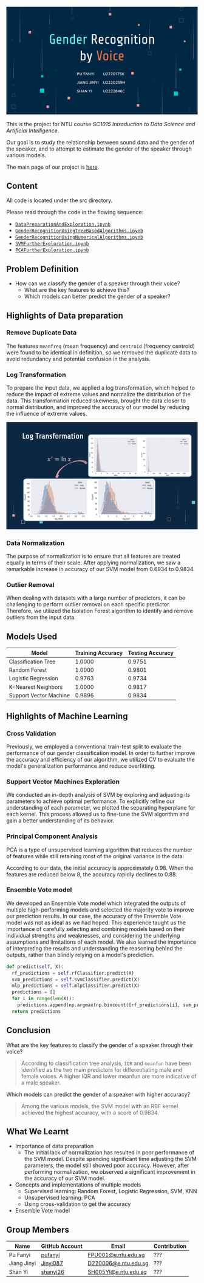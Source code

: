 [![](./images/Cover/cover.svg)](https://pufanyi.github.io/GenderRecognitionByVoice/)

This is the project for NTU course *SC1015 Introduction to Data Science and Artificial Intelligence*.

Our goal is to study the relationship between sound data and the gender of the speaker, and to attempt to estimate the gender of the speaker through various models.

The main page of our project is [here](https://pufanyi.github.io/GenderRecognitionByVoice).

## Content

All code is located under the src directory.

Please read through the code in the flowing sequence:

- [`DataPreparationAndExploration.ipynb`](./src/DataPreparationAndExploration.ipynb)
- [`GenderRecognitionUsingTreeBasedAlgorithms.ipynb`](./src/GenderRecognitionUsingTreeBasedAlgorithms.ipynb)
- [`GenderRecognitionUsingNumericalAlgorithms.ipynb`](./src/GenderRecognitionUsingNumericalAlgorithms.ipynb)
- [`SVMFurtherExploration.ipynb`](./src/SVMFurtherExploration.ipynb)
- [`PCAFurtherExploration.ipynb`](./src/PCAFurtherExploration.ipynb)

## Problem Definition

- How can we classify the gender of a speaker through their voice?
  - What are the key features to achieve this?
  - Which models can better predict the gender of a speaker?

## Highlights of Data preparation

### Remove Duplicate Data

The features `meanfreq` (mean frequency) and `centroid` (frequency centroid) were found to be identical in definition, so we removed the duplicate data to avoid redundancy and potential confusion in the analysis.

### Log Transformation

To prepare the input data, we applied a log transformation, which helped to reduce the impact of extreme values and normalize the distribution of the data. This transformation reduced skewness, brought the data closer to normal distribution, and improved the accuracy of our model by reducing the influence of extreme values.

![](./images/DataPreparation/LogTransform.png)

### Data Normalization

The purpose of normalization is to ensure that all features are treated equally in terms of their scale. After applying normalization, we saw a remarkable increase in accuracy of our SVM model from 0.6934 to 0.9834.

### Outlier Removal

When dealing with datasets with a large number of predictors, it can be challenging to perform outlier removal on each specific predictor. Therefore, we utilized the Isolation Forest algorithm to identify and remove outliers from the input data.

## Models Used

| Model | Training Accuracy | Testing Accuracy |
| --- | --- | --- |
| Classification Tree | 1.0000 | 0.9751 |
| Random Forest | 1.0000 | 0.9801 |
| Logistic Regression | 0.9763 | 0.9734 |
| K-Nearest Neighbors | 1.0000 | 0.9817 |
| Support Vector Machine | 0.9896 | 0.9834 |

## Highlights of Machine Learning

### Cross Validation

Previously, we employed a conventional train-test split to evaluate the performance of our gender classification model. In order to further improve the accuracy and efficiency of our algorithm, we utilized CV to evaluate the model's generalization performance and reduce overfitting.

### Support Vector Machines Exploration

We conducted an in-depth analysis of SVM by exploring and adjusting its parameters to achieve optimal performance. To explicitly refine our understanding of each parameter, we plotted the separating hyperplane for each kernel. This process allowed us to fine-tune the SVM algorithm and gain a better understanding of its behavior.

### Principal Component Analysis

PCA is a type of unsupervised learning algorithm that reduces the number of features while still retaining most of the original variance in the data.

According to our data, the initial accuracy is approximately 0.98. When the features are reduced below 8, the accuracy rapidly declines to 0.88.

### Ensemble Vote model

We developed an Ensemble Vote model which integrated the outputs of multiple high-performing models and selected the majority vote to improve our prediction results. In our case, the accuracy of the Ensemble Vote model was not as ideal as we had hoped. This experience taught us the importance of carefully selecting and combining models based on their individual strengths and weaknesses, and considering the underlying assumptions and limitations of each model. We also learned the importance of interpreting the results and understanding the reasoning behind the outputs, rather than blindly relying on a model's prediction.


```python
def predict(self, X):
  rf_predictions = self.rfClassifier.predict(X)
  svm_predictions = self.svmClassifier.predict(X)
  mlp_predictions = self.mlpClassifier.predict(X)
  predictions = []
  for i in range(len(X)):
    predictions.append(np.argmax(np.bincount([rf_predictions[i], svm_predictions[i], mlp_predictions[i]])))
  return predictions
```

## Conclusion

What are the key features to classify the gender of a speaker through their voice?

> According to classification tree analysis, `IQR` and `meanfun` have been identified as the two main predictors for differentiating male and female voices. A higher IQR and lower meanfun are more indicative of a male speaker.

Which models can predict the gender of a speaker with higher accuracy?

> Among the various models, the SVM model with an RBF kernel achieved the highest accuracy, with a score of 0.9834.

## What We Learnt

- Importance of data preparation
  - The initial lack of normalization has resulted in poor performance of the SVM model. Despite spending significant time adjusting the SVM parameters, the model still showed poor accuracy. However, after performing normalization, we observed a significant improvement in the accuracy of our SVM model.
- Concepts and implementations of multiple models
  - Supervised learning: Random Forest, Logistic Regression, SVM, KNN
  - Unsupervised learning: PCA
  - Using cross-validation to get the accuracy
- Ensemble Vote model

## Group Members

| Name | GitHub Account | Email | Contribution |
| --- | --- | --- | --- |
| Pu Fanyi | [pufanyi](https://github.com/pufanyi) | FPU001@e.ntu.edu.sg | ??? |
| Jiang Jinyi | [Jinyi087](https://github.com/Jinyi087) | D220006@e.ntu.edu.sg | ??? |
| Shan Yi | [shanyi26](https://github.com/shanyi26) | SH005YI@e.ntu.edu.sg | ??? |
